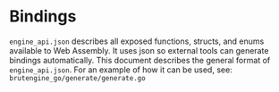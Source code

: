 # Bindings

`engine_api.json` describes all exposed functions, structs, and enums available to Web Assembly. It uses json so external tools can generate bindings automatically. This document describes the general format of `engine_api.json`. For an example of how it can be used, see: `brutengine_go/generate/generate.go`
